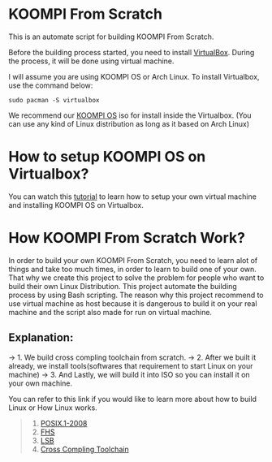 # KOOMPI From Scratch

This is an automate script for building KOOMPI From Scratch.

Before the building process started, you need to install [VirtualBox](https://www.virtualbox.org/). During the process, it will be done using virtual machine.

I will assume you are using KOOMPI OS or Arch Linux.
To install Virtualbox, use the command below:

```
sudo pacman -S virtualbox
```

We recommend our [KOOMPI OS](http://repo.koompi.org/iso/KOOMPI-OS-2020.05.20-x86_64.iso) iso for install inside the Virtualbox. (You can use any kind of Linux distribution as long as it based on Arch Linux)

# How to setup KOOMPI OS on Virtualbox?

You can watch this [tutorial](__) to learn how to setup your own virtual machine and installing KOOMPI OS on Virtualbox.

# How KOOMPI From Scratch Work?

In order to build your own KOOMPI From Scratch, you need to learn alot of things and take too much times, in order to learn to build one of your own. That why we create this project to solve the problem for people who want to build their own Linux Distribution. This project automate the building process by using Bash scripting. The reason why this project recommend to use virtual machine as host because it is dangerous to build it on your real machine and the script also made for run on virtual machine.

## Explanation:

-> 1. We build cross compling toolchain from scratch.
-> 2. After we built it already, we install tools(softwares that requirement to start Linux on your machine)
-> 3. And Lastly, we will build it into ISO so you can install it on your own machine.

You can refer to this link if you would like to learn more about how to build Linux or How Linux works.

> 1. [POSIX.1-2008](https://pubs.opengroup.org/onlinepubs/9699919799/)
> 2. [FHS](http://refspecs.linuxfoundation.org/FHS_3.0/fhs/index.html)
> 3. [LSB](https://refspecs.linuxfoundation.org/lsb.shtml)
> 4. [Cross Compling Toolchain](https://medium.com/@nonuruzun/what-is-a-toolchain-and-a-cross-compiler-2a27f04aff92)
